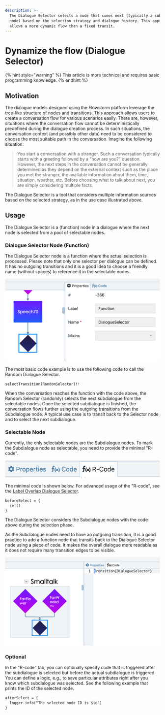 ```yaml
---
description: >-
  The Dialogue Selector selects a node that comes next (typically a subdialogue
  node) based on the selection strategy and dialogue history. This approach
  allows a more dynamic flow than a fixed transit.
---
```


# Dynamize the flow (Dialogue Selector)

{% hint style="warning" %}
This article is more technical and requires basic programming knowledge.
{% endhint %}

## Motivation

The dialogue models designed using the Flowstorm platform leverage the tree-like structure of nodes and transitions. This approach allows users to create a conversation flow for various scenarios easily. There are, however, situations where the conversation flow cannot be deterministically predefined during the dialogue creation process. In such situations, the conversation context (and possibly other data) need to be considered to choose the most suitable path in the conversation. Imagine the following situation:

> You start a conversation with a stranger. Such a conversation typically starts with a greeting followed by a "how are you?" question. However, the next steps in the conversation cannot be generally determined as they depend on the external context such as the place you met the stranger, the available information about them, time, situation, weather, etc. Before choosing what to talk about next, you are simply considering multiple facts.

The Dialogue Selector is a tool that considers multiple information sources based on the selected strategy, as in the use case illustrated above.

## Usage <a href="#motivation" id="motivation"></a>

The Dialogue Selector is a (function) node in a dialogue where the next node is selected from a pool of selectable nodes.

### Dialogue Selector Node (Function)

The Dialogue Selector node is a function where the actual selection is processed. Please note that only one selector per dialogue can be defined. It has no outgoing transitions and it is a good idea to choose a friendly name (without spaces) to reference it in the selectable nodes.

![Dialogue Selector node](<../../../.gitbook/assets/image (8) (1).png>)

The most basic code example is to use the following code to call the Random Dialogue Selector.

```
selectTransition(RandomSelector)!!
```

When the conversation reaches the function with the code above, the Random Selector (randomly) selects the next subdialogue from the selectable nodes. Once the selected subdialogue is finished, the conversation flows further using the outgoing transitions from the Subdialogue node. A typical use case is to transit back to the Selector node and to select the next subdialogue.

### Selectable Node

Currently, the only selectable nodes are the Subdialogue nodes. To mark the Subdialogue node as selectable, you need to provide the minimal "R-code".

![R-Code tab](<../../../.gitbook/assets/image (9) (1).png>)

The minimal code is shown below. For advanced usage of the "R-code", see the [Label Overlap Dialogue Selector](broken-reference).

```
beforeSelect = {
  ref()
}
```

The Dialogue Selector considers the Subdialogue nodes with the code above during the selection phase.

As the Subdialogue nodes need to have an outgoing transition, it is a good practice to add a function node that transits back to the Dialogue Selector node using a piece of code. It makes the overall dialogue more readable as it does not require many transition edges to be visible.

![Transition node](<../../../.gitbook/assets/image (10) (1).png>)

### Optional

In the "R-code" tab, you can optionally specify code that is triggered after the subdialogue is selected but before the actual subdialogue is triggered. You can define a logic, e.g., to save particular attributes right after you know which subdialogue was selected. See the following example that prints the ID of the selected node.

```
afterSelect = {
  logger.info("The selected node ID is $id")
}
```
